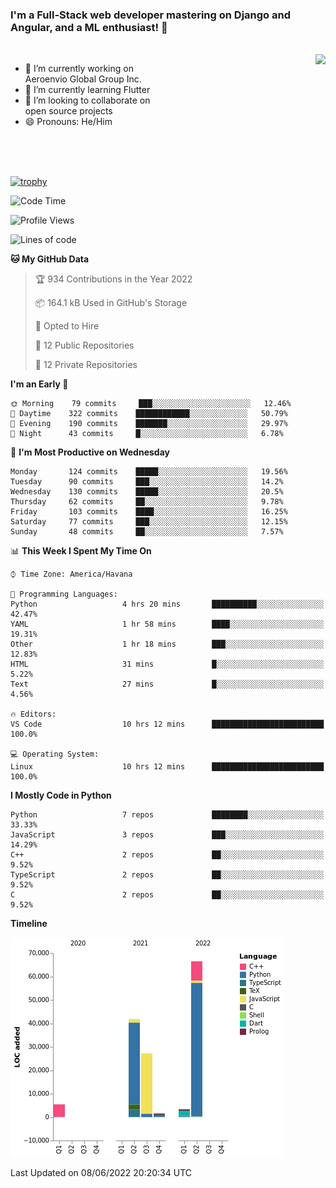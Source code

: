 ### I'm a Full-Stack web developer mastering on Django and Angular, and a ML enthusiast!  👋

<br/>

<img align="right" height="250"  src="https://media1.giphy.com/media/qgQUggAC3Pfv687qPC/giphy.gif?cid=ecf05e470ttfxgsj072btembitu1zn4ti3t3cdyg4jo5b3by&rid=giphy.gif&ct=g" />

 <div style="width:50%">
    <ul>
      <li>🔭 I’m currently working on Aeroenvio Global Group Inc.</li>
      <li>🌱 I’m currently learning Flutter</li>
      <li>👯 I’m looking to collaborate on open source projects</li>
      <li>😄 Pronouns: He/Him</li>
<!--       <li>⚡ Fun fact: I started my first professional project for a company as web dev without knowing any JS </li> -->
    </ul>
  </div>
  
<br/><br/><br/>

[![trophy](https://github-profile-trophy.vercel.app/?username=dfg-98&row=3&column=3&theme=monokai)](https://github.com/ryo-ma/github-profile-trophy)


<!--START_SECTION:waka-->
![Code Time](http://img.shields.io/badge/Code%20Time-238%20hrs%205%20mins-blue)

![Profile Views](http://img.shields.io/badge/Profile%20Views-0-blue)

![Lines of code](https://img.shields.io/badge/From%20Hello%20World%20I%27ve%20Written-146%20Thousand%20lines%20of%20code-blue)

**🐱 My GitHub Data** 

> 🏆 934 Contributions in the Year 2022
 > 
> 📦 164.1 kB Used in GitHub's Storage 
 > 
> 💼 Opted to Hire
 > 
> 📜 12 Public Repositories 
 > 
> 🔑 12 Private Repositories  
 > 
**I'm an Early 🐤** 

```text
🌞 Morning    79 commits     ███░░░░░░░░░░░░░░░░░░░░░░   12.46% 
🌆 Daytime    322 commits    ████████████░░░░░░░░░░░░░   50.79% 
🌃 Evening    190 commits    ███████░░░░░░░░░░░░░░░░░░   29.97% 
🌙 Night      43 commits     █░░░░░░░░░░░░░░░░░░░░░░░░   6.78%

```
📅 **I'm Most Productive on Wednesday** 

```text
Monday       124 commits    █████░░░░░░░░░░░░░░░░░░░░   19.56% 
Tuesday      90 commits     ███░░░░░░░░░░░░░░░░░░░░░░   14.2% 
Wednesday    130 commits    █████░░░░░░░░░░░░░░░░░░░░   20.5% 
Thursday     62 commits     ██░░░░░░░░░░░░░░░░░░░░░░░   9.78% 
Friday       103 commits    ████░░░░░░░░░░░░░░░░░░░░░   16.25% 
Saturday     77 commits     ███░░░░░░░░░░░░░░░░░░░░░░   12.15% 
Sunday       48 commits     ██░░░░░░░░░░░░░░░░░░░░░░░   7.57%

```


📊 **This Week I Spent My Time On** 

```text
⌚︎ Time Zone: America/Havana

💬 Programming Languages: 
Python                   4 hrs 20 mins       ██████████░░░░░░░░░░░░░░░   42.47% 
YAML                     1 hr 58 mins        ████░░░░░░░░░░░░░░░░░░░░░   19.31% 
Other                    1 hr 18 mins        ███░░░░░░░░░░░░░░░░░░░░░░   12.83% 
HTML                     31 mins             █░░░░░░░░░░░░░░░░░░░░░░░░   5.22% 
Text                     27 mins             █░░░░░░░░░░░░░░░░░░░░░░░░   4.56%

🔥 Editors: 
VS Code                  10 hrs 12 mins      █████████████████████████   100.0%

💻 Operating System: 
Linux                    10 hrs 12 mins      █████████████████████████   100.0%

```

**I Mostly Code in Python** 

```text
Python                   7 repos             ████████░░░░░░░░░░░░░░░░░   33.33% 
JavaScript               3 repos             ███░░░░░░░░░░░░░░░░░░░░░░   14.29% 
C++                      2 repos             ██░░░░░░░░░░░░░░░░░░░░░░░   9.52% 
TypeScript               2 repos             ██░░░░░░░░░░░░░░░░░░░░░░░   9.52% 
C                        2 repos             ██░░░░░░░░░░░░░░░░░░░░░░░   9.52%

```


**Timeline**

![Chart not found](https://raw.githubusercontent.com/dfg-98/dfg-98/main/charts/bar_graph.png) 


 Last Updated on 08/06/2022 20:20:34 UTC
<!--END_SECTION:waka-->
